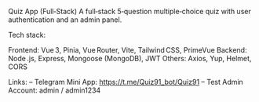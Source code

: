 Quiz App (Full‑Stack)
A full‑stack 5‑question multiple‑choice quiz with user authentication and an admin panel.

Tech stack:

Frontend: Vue 3, Pinia, Vue Router, Vite, Tailwind CSS, PrimeVue
Backend: Node .js, Express, Mongoose (MongoDB), JWT
Others: Axios, Yup, Helmet, CORS

Links:
– Telegram Mini App: https://t.me/Quiz91_bot/Quiz91
– Test Admin Account: admin / admin1234
